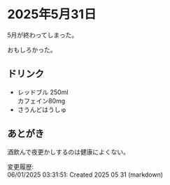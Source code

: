 # 2025年5月31日

5月が終わってしまった。

おもしろかった。

## ドリンク

- レッドブル 250ml  
カフェイン80mg
- さうんどはうしゅ

## あとがき

酒飲んで夜更かしするのは健康によくない。

変更履歴:  
06/01/2025 03:31:51: Created 2025 05 31 (markdown)  
